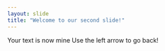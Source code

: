 ```yaml
---
layout: slide
title: "Welcome to our second slide!"
---
```

Your text is now mine
Use the left arrow to go back!
